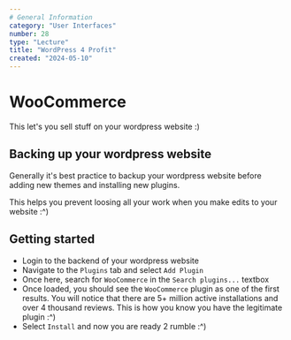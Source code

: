 ```yaml
---
# General Information
category: "User Interfaces"
number: 28
type: "Lecture"
title: "WordPress 4 Profit"
created: "2024-05-10"
---
```


# WooCommerce

This let's you sell stuff on your wordpress website :)

## Backing up your wordpress website

Generally it's best practice to backup your wordpress website before adding new themes and installing new plugins.

This helps you prevent loosing all your work when you make edits to your website :^)

## Getting started

- Login to the backend of your wordpress website
- Navigate to the `Plugins` tab and select `Add Plugin`
- Once here, search for `WooCommerce` in the `Search plugins...` textbox
- Once loaded, you should see the `WooCommerce` plugin as one of the first results. You will notice that there are 5+ million active installations and over 4 thousand reviews. This is how you know you have the legitimate plugin :^)
- Select `Install` and now you are ready 2 rumble :^)
